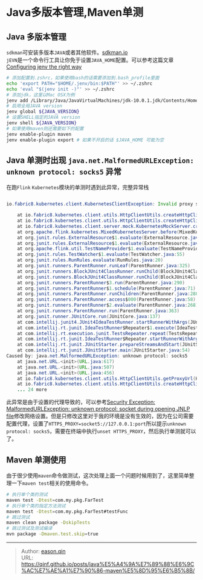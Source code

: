# Java多版本管理,Maven单测

## Java 多版本管理
`sdkman`可安装多版本`JAVA`或者其他软件。[sdkman.io](https://sdkman.io/)  
`jEVN`是一个命令行工具让你免于设置`JAVA_HOME`配置。可以参考这篇文章[Configuring jenv the right way](https://developer.bring.com/blog/configuring-jenv-the-right-way/)
<!-- more -->
```bash
# 添加配置到.zshrc，如果使用bash的话需要添加到.bash_profile里面
echo 'export PATH="$HOME/.jenv/bin:$PATH"' >> ~/.zshrc
echo 'eval "$(jenv init -)"' >> ~/.zshrc
# 添加jdk，这里以Mac OSX为例
jenv add /Library/Java/JavaVirtualMachines/jdk-10.0.1.jdk/Contents/Home
# 启用全局JAVA version
jenv global ${JAVA_VERSION}
# 设置SHELL指定的JAVA version
jenv shell ${JAVA_VERSION}
# 如果使用maven则还需要如下的配置
jenv enable-plugin maven
jenv enable-plugin export # 如果不开启的话 $JAVA_HOME 可能为空
```
## Java 单测时出现 `java.net.MalformedURLException: unknown protocol: socks5` 异常
在跑`Flink` `Kubernetes`模块的单测时遇到此异常，完整异常栈
```Java

io.fabric8.kubernetes.client.KubernetesClientException: Invalid proxy server configuration

	at io.fabric8.kubernetes.client.utils.HttpClientUtils.createHttpClient(HttpClientUtils.java:158)
	at io.fabric8.kubernetes.client.utils.HttpClientUtils.createHttpClientForMockServer(HttpClientUtils.java:66)
	at io.fabric8.kubernetes.client.server.mock.KubernetesMockServer.createClient(KubernetesMockServer.java:86)
	at org.apache.flink.kubernetes.MixedKubernetesServer.before(MixedKubernetesServer.java:64)
	at org.junit.rules.ExternalResource$1.evaluate(ExternalResource.java:46)
	at org.junit.rules.ExternalResource$1.evaluate(ExternalResource.java:48)
	at org.apache.flink.util.TestNameProvider$1.evaluate(TestNameProvider.java:45)
	at org.junit.rules.TestWatcher$1.evaluate(TestWatcher.java:55)
	at org.junit.rules.RunRules.evaluate(RunRules.java:20)
	at org.junit.runners.ParentRunner.runLeaf(ParentRunner.java:325)
	at org.junit.runners.BlockJUnit4ClassRunner.runChild(BlockJUnit4ClassRunner.java:78)
	at org.junit.runners.BlockJUnit4ClassRunner.runChild(BlockJUnit4ClassRunner.java:57)
	at org.junit.runners.ParentRunner$3.run(ParentRunner.java:290)
	at org.junit.runners.ParentRunner$1.schedule(ParentRunner.java:71)
	at org.junit.runners.ParentRunner.runChildren(ParentRunner.java:288)
	at org.junit.runners.ParentRunner.access$000(ParentRunner.java:58)
	at org.junit.runners.ParentRunner$2.evaluate(ParentRunner.java:268)
	at org.junit.runners.ParentRunner.run(ParentRunner.java:363)
	at org.junit.runner.JUnitCore.run(JUnitCore.java:137)
	at com.intellij.junit4.JUnit4IdeaTestRunner.startRunnerWithArgs(JUnit4IdeaTestRunner.java:69)
	at com.intellij.rt.junit.IdeaTestRunner$Repeater$1.execute(IdeaTestRunner.java:38)
	at com.intellij.rt.execution.junit.TestsRepeater.repeat(TestsRepeater.java:11)
	at com.intellij.rt.junit.IdeaTestRunner$Repeater.startRunnerWithArgs(IdeaTestRunner.java:35)
	at com.intellij.rt.junit.JUnitStarter.prepareStreamsAndStart(JUnitStarter.java:235)
	at com.intellij.rt.junit.JUnitStarter.main(JUnitStarter.java:54)
Caused by: java.net.MalformedURLException: unknown protocol: socks5
	at java.net.URL.<init>(URL.java:617)
	at java.net.URL.<init>(URL.java:507)
	at java.net.URL.<init>(URL.java:456)
	at io.fabric8.kubernetes.client.utils.HttpClientUtils.getProxyUrl(HttpClientUtils.java:221)
	at io.fabric8.kubernetes.client.utils.HttpClientUtils.createHttpClient(HttpClientUtils.java:144)
	... 24 more
```
此异常是由于设置的代理导致的，可以参考[Security Exception: MalformedURLException: unknown protocol: socket during opening JNLP file](https://stackoverflow.com/questions/17737564/security-exception-malformedurlexception-unknown-protocol-socket-during-openi)修改网络设置。但是只修改这里对于我的环境是没有生效的，因为在公司需要配置代理，设置了`HTTPS_PROXY=socket5://127.0.0.1:port`所以提示`unknown protocol: socks5`，需要在终端中执行`unset HTTPS_PROXY`，然后执行单测就可以了。

## Maven 单测使用
由于很少使用`maven`命令做测试，这次处理上面一个问题时候用到了，这里简单整理一下`maven test`相关的使用命令。
```bash
# 执行单个类的测试
maven test -Dtest=com.my.pkg.FarTest
# 执行单个类的指定方法测试
maven test -Dtest=com.my.pkg.FarTest#testFunc
# 跳过测试
maven clean package -DskipTests
# 跳过测试及测试编译
mvn package -Dmaven.test.skip=true
```


---

> Author: [eason.qin](https://github.com/qinf)  
> URL: https://qinf.github.io/posts/java%E5%A4%9A%E7%89%88%E6%9C%AC%E7%AE%A1%E7%90%86-maven%E5%8D%95%E6%B5%8B/  

